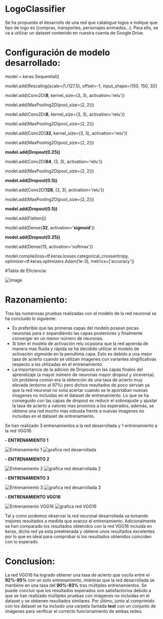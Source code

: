 # LogoClassifier

Se ha propuesto el desarrollo de una red que catalogue logos e indique que tipo de logo es (compras, transportes, personajes animados...). Para ello, se va a utilizar un dataset contenido en nuestra cuenta de Google Drive.


# **Configuración de modelo desarrollado:**

model = keras.Sequential()

model.add(Rescaling(scale=(1./127.5),
                    offset=-1, 
                    input_shape=(150, 150, 3)))

model.add(Conv2D(__8__, kernel_size=(3, 3), activation='relu'))

model.add(MaxPooling2D(pool_size=(2, 2)))

model.add(Conv2D(__8__, kernel_size=(3, 3), activation='relu'))

model.add(MaxPooling2D(pool_size=(2, 2)))

model.add(Conv2D(__32__, kernel_size=(3, 3), activation='relu'))

model.add(MaxPooling2D(pool_size=(2, 2)))

__model.add(Dropout(0.25))__

model.add(Conv2D(__64__, (3, 3), activation='relu'))

model.add(MaxPooling2D(pool_size=(2, 2)))

__model.add(Dropout(0.5))__

model.add(Conv2D(__128__, (3, 3), activation='relu'))

model.add(MaxPooling2D(pool_size=(2, 2)))

__model.add(Dropout(0.5))__

model.add(Flatten())

model.add(Dense(__32__, activation='__sigmoid__'))

__model.add(Dropout(0.25))__

model.add(Dense(15, activation='softmax'))

model.compile(loss=tf.keras.losses.categorical_crossentropy,
              optimizer=tf.keras.optimizers.Adam(1e-3),
              metrics=['accuracy'])
  
  
#Tabla de Eficiencia:

![image](https://user-images.githubusercontent.com/91387558/148698114-ab8ff636-3d0f-46ba-9e65-4af2ddaa38e4.png)

# Razonamiento:
Tras las numerosas pruebas realizadas con el modelo de la red neuronal se ha concluido lo siguiente:
* Es preferible que las primeras capas del modelo posean pocas neuronas para ir expandiendo las capas posteriores y finalmente converger en un menor número de neuronas.
* Si bien el modelo de activación relu ocasiona que la red aprenda de manera mas fluida y rápida se ha decidido utilizar el modelo de activación sigmoide en la penultima capa. Esto es debido a una mejor tasa de acierto cuando se utilizan imagenes con variantes singificativas respecto a las utilizadas en el entrenamiento.
* La importancia de la adicion de Dropouts en las capas finales del aprendizaje (a mayor número de neuronas mayor dropout y viceversa). Un problema común era la obtención de una tasa de acierto muy elevada (entorno al 97%) pero dichos resultados de poco servian ya que la red neuronal no solia acertar cuando se le aportaban nuevas imagenes no incluidas en el dataset de entrenamiento. Lo que se ha conseguido con las capas de dropout es reducir el sobreajuste y ajustar la tasa de acierto a valores mas proximos a los esperados, además, se obtiene una red mucho mas robusta frente a nuevas imagenes no incluidas en el dataset de entrenamiento.

Se han realizado 3 entrenamientos a la red desarrollada y 1 entrenamiento a la red VGG16.

__- ENTRENAMIENTO 1__

![Entrenamiento 1](https://user-images.githubusercontent.com/91427107/147878963-e1015a4a-b386-40b5-bff1-04bd20f5e388.png)
![grafica red desarrollada](https://user-images.githubusercontent.com/91427107/147878961-29f9d308-6737-46a2-9a2c-60c186c99e17.png)

__- ENTRENAMIENTO 2__

![Entrenamiento 2](https://user-images.githubusercontent.com/91427107/147878959-5aff027d-cf56-4d62-b1e4-fe62868c3493.png)
![grafica red desarrollada 2](https://user-images.githubusercontent.com/91427107/147878960-5caab85a-d629-4bb6-af93-2ec472f726ab.png)

__- ENTRENAMIENTO 3__

![Entrenamiento 3](https://user-images.githubusercontent.com/91427107/147878955-0369d80e-965f-4597-bb54-e57690b0be6d.png)
![grafica red desarrollada 3](https://user-images.githubusercontent.com/91427107/147878956-c0e04a68-1bf5-451a-b8cf-999533b8bb8d.png)

__- ENTRENAMIENTO VGG16__

![Entrenamiento VGG16](https://user-images.githubusercontent.com/91427107/147878953-05d22e79-6df4-420e-94c8-2c892ab3ff78.png)
![grafica red VGG16](https://user-images.githubusercontent.com/91427107/147879048-9519e5c5-f175-4744-9b97-8773d5cb5ae7.png)

Tal y como podemos observar la red neuronal desarrollada va tomando mejores resultados a medida que avanza el entrenamiento.
Adicionalmente se han comparado los resultados obtenidos con la red VGG16 incluida en keras, dicha red ya esta preetrenada y obtiene unos resultados excelentes por lo que es ideal para comprobar si los resultados obtenidos coinciden con lo esperado.

# Conclusion:

La red VGG16 ha logrado obtener una tasa de acierto que oscila entre el __92%-95%__ con un solo entrenamiento, mientras que la red desarrollada se mantiene en una tasa del __90%-93%__ tras múltiples entrenamientos. Se puede concluir que los resultados esperados son satisfactorios debido a que se han realizado múltiples pruebas con imágenes no incluidas en el dataset y se obtienen resultados similares. Por último, junto al comprimido con los dataset se ha incluido una carpeta llamada __test__ con un conjunto de imágenes para verificar el correcto funcionamiento de ambas redes.
